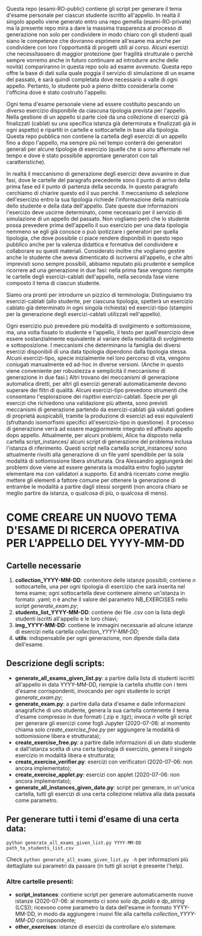 Questa repo (esami-RO-public) contiene gli script per generare il tema d'esame personale per ciascun studente iscritto all'appello.
In realtà il singolo appello viene generato entro una repo gemella (esami-RO-private) ma la presente repo mira a dare la massima trasparenza al processo di generazione non solo per condividere in modo chiaro con gli studenti quali siano le competenze che dovranno esprimere all'esame ma anche per condividere con loro l'opportunità di progetti utili al corso.
Alcuni esercizi che necessitassero di maggior protezione (per fragilità strutturale o perchè sempre vorremo anche in futuro continuare ad introdurre anche delle novità) compariranno in questa repo solo ad esame avvenuto. Questa repo offre la base di dati sulla quale poggia il servizio di simulazione di un esame del passato, è sarà quindi completata dove necessario a valle di ogni appello.
Pertanto, lo studente può a pieno diritto considerarla come l'officina dove è stato costruito l'appello.

Ogni tema d'esame personale viene ad essere costituito pescando un diverso esercizio disponibile da ciascuna tipologia prevista per l'appello.
Nella gestione di un appello si parte cioè da una collezione di esercizi già finalizzati (cablati su una specifica istanza già determinata e finalizzati già in ogni aspetto) e ripartiti in cartelle e sottocartelle in base alla tipologia.
Questa repo pubblica non contiene la cartella degli esercizi di un appello fino a dopo l'appello, ma sempre più nel tempo conterrà dei generatori generali per alcune tipologie di esercizio (quelle che si sono affermate nel tempo e dove è stato possibile approntare generatori con tali caratteristiche).

In realtà il meccanismo di generazione degli esercizi deve avvanire in due fasi, dove le cartelle del paragrafo precedente sono il punto di arrivo della prima fase ed il punto di partenza della seconda. In questo paragrafo cerchiamo di chiarire questo ed il suo perchè.
Il meccanismo di selezione dell'esercizio entro la sua tipologia richiede l'informazione della matricola dello studente e della data dell'appello.
Date queste due informazioni l'esercizo deve uscirne determinato, come necessario per il servizio di simulazione di un appello del passato.
Non vogliamo però che lo studente possa prevedere prima dell'appello il suo esercizio per una data tipologia nemmeno se egli già conosce o può ipotizzare i generatori per quella tipologia, che dove possibile ci piace rendere disponibili in questo repo pubblico anche per la valenza didattica e formativa del condividere e collaborare su questi materiali. Considerato inoltre che vogliamo gestire anche lo studente che aveva dimenticato di iscriversi all'appello, e che altri imprevisti sono sempre possibili, abbiamo reputato più prudente e semplice ricorrere ad una generazione in due fasi:
nella prima fase vengono riempite le cartelle degli esercizi-cablati dell'appello, nella seconda fase viene composto il tema di ciascun studente.

Siamo ora pronti per introdurre un pizzico di terminologia: Distinguiamo tra esercizi-cablati (allo studente, per ciascuna tipologia, spetterà un esercizio cablato già determinato in ogni singola richiesta) ed esercizi-tipo (stampini per la generazione degli esercizi-cablati utilizzati nell'appello).

Ogni esercizio può prevedere più modalità di svolgimento e sottomissione, ma, una volta fissato lo studente e l'appello, il testo per quell'esercizio deve essere sostanzialmente equivalente al variare della modalità di svolgimento e sottoposizione.
I meccanismi che determinano la famiglia dei diversi esercizi disponibili di una data tipologia dipendono dalla tipologia stessa.
Alcuni esercizi-tipo, specie inizialmente nel loro percorso di vita, vengono coniugati manualmente ed ad-hoc in diverse versioni. (Anche in questo viene conveniente per robustezza e semplicità il meccanismo di generazione in due fasi.)
Altri trovano dei meccanismi di generazione automatica diretti, per altri gli esercizi generati automaticamente devono superare dei filtri di qualità. Alcuni esercizi-tipo prevedono strumenti che consentano l'esplorazione dei rispttivi esercizi-cablati. Specie per gli esercizi che richiedono una validazione più attenta, sono previsti meccanismi di generazione partendo da esercizi-cablati già valutati godere di proprietà auspicabili, tramite la produzione di esercizi ad essi equivalenti (sfruttando isomorfismi specifici all'esercizio-tipo in questione).
Il processo di generazione verrà ad essere maggiormente integrato ed affinato appello dopo appello. Attualmente, per alcuni problemi, Alice ha disposto nella cartella script_instances/  alcuni script di generazione del problema inclusa l'istanza di riferimento. Questi script nella cartella script_instances/ sono attualmente rivolti alla generazione di un file yaml spendibile per la sola modalità di sottomissione libera strutturata.
Ora Alessandro aggiungerà dei problemi dove viene ad essere generata la modalità entro foglio jupyter elementare ma con validatori a supporto.
Ed andrà ricercato come meglio mettere gli elementi a fattore comune per ottenere la generazione di entrambe le modalità a partire dagli stessi sorgenti (non ancora chiaro se meglio partire da istanza, o qualcosa di più, o qualcosa di meno).



# COME CREARE UN NUOVO TEMA D'ESAME DI RICERCA OPERATIVA PER L'APPELLO DEL YYYY-MM-DD

## Cartelle necessarie
1. __collection\_YYYY-MM-DD__: contenitore delle istanze possibili; contiene _n_ sottocartelle, una per ogni tipologia di esercizio che sarà inserita nel tema esame; ogni sottocartella deve contenere almeno un'istanza in formato .yaml; _n_ è anche il valore del parametro NB\_EXERCISES nello script _generate\_exam.py_;
2. __students\_list\_YYYY-MM-DD__: contiene dei file .csv con la lista degli studenti iscritti all'appello e le loro chiavi;
3. __img\_YYYY-MM-DD__: contiene le immagini necessarie ad alcune istanze di esercizi nella cartella _collection\_YYYY-MM-DD_;
4. __utils__: indispensabile per ogni generazione, non dipende dalla data dell'esame.

## Descrizione degli scripts:
- __generate\_all\_exams\_given\_list.py__: a partire dalla lista di studenti iscritti all'appello in data YYYY-MM-DD, riempie la cartella _shuttle_ con i temi d'esame corrispondenti, invocando per ogni studente lo script _generate\_exam.py_;
- __generate\_exam.py__: a partire dalla data d'esame e dalle informazioni anagrafiche di uno studente, genera la sua cartella contenente il tema d'esame compresso in due formati (.zip e .tgz); invoca _n_ volte gli script per generare gli esercizi come fogli Jupyter (2020-07-06: al momento chiama solo _create\_exercise\_free.py_ per aggiungere la modalità di sottomissione libera e strutturata);
- __create\_exercise\_free.py__: a partire dalle informazioni di un dato studente e dall'istanza scelta di una certa tipologia di esercizio, genera il singolo esercizio in modalità libera e strutturata;
- __create\_exercise\_verifier.py__: esercizi con verificatori (2020-07-06: non ancora implementato);
- __create\_exercise\_applet.py__: esercizi con applet (2020-07-06: non ancora implementato);
- __generate\_all\_instances\_given\_date.py__: script per generare, in un'unica cartella, tutti gli esercizi di una certa collezione relativa alla data passata come parametro.

## Per generare tutti i temi d'esame di una certa data:
`python generate_all_exams_given_list.py YYYY-MM-DD path_to_students_list.csv`

Check `python generate_all_exams_given_list.py -h` per informazioni più dettagliate sui parametri da passare (in tutti gli script è presente l'help).

### Altre cartelle presenti:
- __script\_instances__: contiene script per generare automaticamente nuove istanze (2020-07-06: al momento ci sono solo _dp\_poldo_ e _dp\_string_ (LCS)); ricevono come parametro la data dell'esame in formato YYYY-MM-DD, in modo da aggiungere i nuovi file alla cartella _collection\_YYYY-MM-DD_ corrispondente;
- __other\_exercises__: istanze di esercizi da controllare e/o sistemare.
